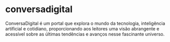 # conversadigital
ConversaDigital é um portal que explora o mundo da tecnologia, inteligência artificial e cotidiano, proporcionando aos leitores uma visão abrangente e acessível sobre as últimas tendências e avanços nesse fascinante universo. 
